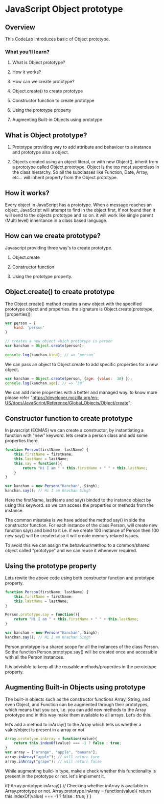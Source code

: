 # JavaScript Object prototype

## Overview
This CodeLab introduces basic of Object prototype.

### What you'll learn?

1. What is Object prototype?

2. How it works?

3. How can we create prototype?

4. Object.create() to create prototype

5. Constructor function to create prototype

6. Using the prototype property

7. Augmenting Built-in Objects using prototype

## What is Object prototype?

1. Prototype providing way to add attribute and behaviour to a instance and prototype also a object.

2. Objects created using an object literal, or with new Object(), inherit from a prototype called Object.prototype. Object is the top most superclass in the class hierarchy. So all the subclasses like Function, Date, Array, etc... will inherit property from the Object.prototype.

## How it works?

Every object in JavaScript has a prototype. When a message reaches an object, JavaScript will attempt to find in the object first, If not found then it will send to the objects prototype and so on. it will work like single parent (Multi level) inheritance in a class based language.

## How can we create prototype?

Javascript providing three way's to create prototype.
1. Object.create

2. Constructor function

3. Using the prototype property.

## Object.create() to create prototype

The Object.create() method creates a new object with the specified prototype object and properties. the signature is Object.create(prototype, [properties]);

```javascript
var person = {
  	kind: 'person'
}

// creates a new object which prototype is person
var kanchan = Object.create(person);
  
console.log(kanchan.kind); // => ‘person’
```

We can pass an object to Object.create to add specific properties for a new object.

```javascript
var kanchan = Object.create(person, {age: {value:  30} });
console.log(kanchan.age); // => ‘30’
```

We can add more properties with a better and managed way. to know more please refer "https://developer.mozilla.org/en-US/docs/JavaScript/Reference/Global_Objects/Object/create";

## Constructor function to create prototype

In javascript (ECMA5) we can create a constructor, by instantiating a function with "new" keyword. lets create a person class and add some properties there.

```javascript
function Person(firstName, lastName) {
    this.firstName = firstName;
    this.lastName = lastName;
    this.say = function(){
    	return "Hi I am " + this.firstName + " " + this.lastName;
    }
}

var kanchan = new Person("Kanchan", Singh);
kanchan.say(); // Hi I am Knachan Singh
```

Here the firstName, lastName and say() binded to the instance object by using this keyword. so we can access the properties or methods from the instance.

The common misatake is we have added the method say() in side the constructor function. For each instance of the class Person, will create new function say() and bind to it i.e. if we create 100 instance of Person then 100 new say() will be created also it will create memory relared issues.

To avoid this we can assign the behaviour/method to a common/shared object called "prototype" and we can reuse it whenever required.

## Using the prototype property

Lets rewite the above code using both constructor function and prototype property.

```javascript
function Person(firstName, lastName) {
    this.firstName = firstName;
    this.lastName = lastName;
}

Person.prototype.say = function(){
	return "Hi I am " + this.firstName + " " + this.lastName;
}

var kanchan = new Person("Kanchan", Singh);
kanchan.say(); // Hi I am Knachan Singh
```

Person.prototype is a shared scope for all the instances of the class Person. So the function Person.prototype.say() will be created once and accessible with all the Person instances.

It is advisible to keep all the reusable methods/properties in the perototype property.

## Augmenting Built-in Objects using prototype

The built-in objects such as the constructor functions Array, String, and even Object, and Function can be augmented through their prototypes, which means that you can, i.e. you can add new methods to the Array prototype and in this way make them available to all arrays. Let’s do this.

let’s add a method to inArray() to the Array which tells us whether a value/object is present in a array or not.

```javascript
Array.prototype.inArray = function(value){
    return this.indexOf(value) === -1 ? false : true;
}
var array = ["orange", "apple", "banana"];
array.inArray("apple"); // will return ture
array.inArray("grape"); // will return false

```

While augmenting build-in type, make a check whether this functionality is present in the prototype or not. let's implement it.

if(!Array.prototype.inArray){ // Checking whether inArray is available in Array.prototype or not.
	Array.prototype.inArray = function(value){
	    return this.indexOf(value) === -1 ? false : true;
	}
}